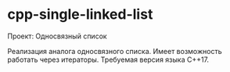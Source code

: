 # cpp-single-linked-list
Проект: Односвязный список

Реализация аналога односвязного списка. Имеет возможность работать через итераторы.
Требуемая версия языка C++17.

